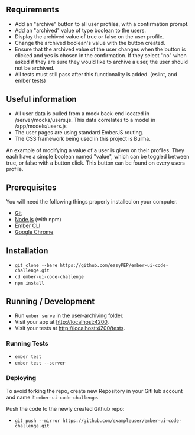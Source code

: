 ## Requirements

- Add an "archive" button to all user profiles, with a confirmation prompt.
- Add an "archived" value of type boolean to the users.
- Display the archived value of true or false on the user profile.
- Change the archived boolean's value with the button created.
- Ensure that the archived value of the user changes when the button is clicked and yes is chosen in the confirmation. If they select "no" when asked if they are sure they would like to archive a user, the user should not be archived.
- All tests must still pass after this functionality is added. (eslint, and ember tests)

## Useful information

- All user data is pulled from a mock back-end located in /server/mocks/users.js. This data correlates to a model in /app/models/users.js
- The user pages are using standard EmberJS routing.
- The CSS framework being used in this project is Bulma.

An example of modifying a value of a user is given on their profiles. They each have a simple boolean named "value", which can be toggled between true, or false with a button click. This button can be found on every users profile.

## Prerequisites

You will need the following things properly installed on your computer.

- [Git](https://git-scm.com/)
- [Node.js](https://nodejs.org/) (with npm)
- [Ember CLI](https://ember-cli.com/)
- [Google Chrome](https://google.com/chrome/)

## Installation

- `git clone --bare https://github.com/easyPEP/ember-ui-code-challenge.git`
- `cd ember-ui-code-challenge`
- `npm install`

## Running / Development

- Run `ember serve` in the user-archiving folder.
- Visit your app at [http://localhost:4200](http://localhost:4200).
- Visit your tests at [http://localhost:4200/tests](http://localhost:4200/tests).

### Running Tests

- `ember test`
- `ember test --server`

### Deploying

To avoid forking the repo, create new Repository in your GitHub account and name it `ember-ui-code-challenge`.

Push the code to the newly created Github repo:

- `git push --mirror https://github.com/exampleuser/ember-ui-code-challenge.git`


